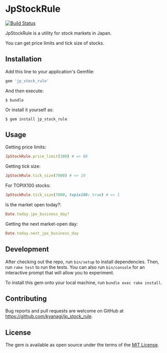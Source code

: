 # JpStockRule

[![Build Status](https://travis-ci.org/kyanagi/jp_stock_rule.svg?branch=master)](https://travis-ci.org/kyanagi/jp_stock_rule)

JpStockRule is a utility for stock markets in Japan.

You can get price limits and tick size of stocks.

## Installation

Add this line to your application's Gemfile:

```ruby
gem 'jp_stock_rule'
```

And then execute:

    $ bundle

Or install it yourself as:

    $ gem install jp_stock_rule

## Usage

Getting price limits:

```ruby
JpStockRule.price_limit(300) # => 80
```

Getting tick size:

```ruby
JpStockRule.tick_size(7000) # => 10
```

For TOPIX100 stocks:

```ruby
JpStockRule.tick_size(7000, topix100: true) # => 1
```

Is the market open today?:

```ruby
Date.today.jpx_business_day?
```

Getting the next market-open day:

```ruby
Date.today.next_jpx_business_day
```

## Development

After checking out the repo, run `bin/setup` to install dependencies. Then, run `rake test` to run the tests. You can also run `bin/console` for an interactive prompt that will allow you to experiment.

To install this gem onto your local machine, run `bundle exec rake install`.

## Contributing

Bug reports and pull requests are welcome on GitHub at https://github.com/kyanagi/jp_stock_rule.

## License

The gem is available as open source under the terms of the [MIT License](http://opensource.org/licenses/MIT).
